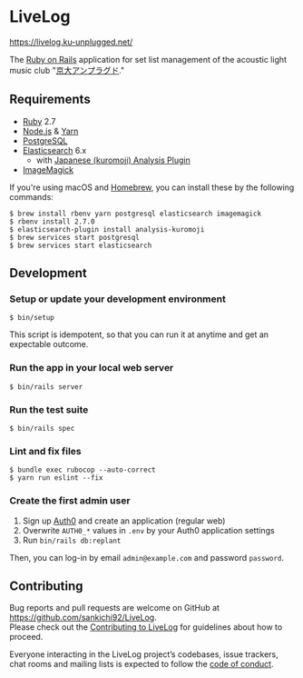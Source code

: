 # LiveLog

https://livelog.ku-unplugged.net/

The [Ruby on Rails](https://rubyonrails.org/) application for set list management of the acoustic light music club "[京大アンプラグド](http://ku-unplugged.net/)."

## Requirements

- [Ruby](https://www.ruby-lang.org/) 2.7
- [Node.js](https://nodejs.org/) & [Yarn](https://yarnpkg.com/)
- [PostgreSQL](https://www.postgresql.org/)
- [Elasticsearch](https://www.elastic.co/guide/en/elasticsearch/) 6.x
  - with [Japanese (kuromoji) Analysis Plugin](https://www.elastic.co/guide/en/elasticsearch/plugins/current/analysis-kuromoji.html)
- [ImageMagick](https://imagemagick.org/)

If you're using macOS and [Homebrew](https://brew.sh/), you can install these by the following commands:

    $ brew install rbenv yarn postgresql elasticsearch imagemagick
    $ rbenv install 2.7.0
    $ elasticsearch-plugin install analysis-kuromoji
    $ brew services start postgresql
    $ brew services start elasticsearch

## Development

### Setup or update your development environment

    $ bin/setup

This script is idempotent, so that you can run it at anytime and get an expectable outcome.

### Run the app in your local web server

    $ bin/rails server

### Run the test suite

    $ bin/rails spec

### Lint and fix files

    $ bundle exec rubocop --auto-correct
    $ yarn run eslint --fix

### Create the first admin user

1. Sign up [Auth0](https://auth0.com/) and create an application (regular web)
2. Overwrite `AUTH0_*` values in `.env` by your Auth0 application settings
3. Run `bin/rails db:replant`

Then, you can log-in by email `admin@example.com` and password `password`.

## Contributing

Bug reports and pull requests are welcome on GitHub at https://github.com/sankichi92/LiveLog.  
Please check out the [Contributing to LiveLog](https://github.com/sankichi92/LiveLog/blob/master/CONTRIBUTING.md) for guidelines about how to proceed.

Everyone interacting in the LiveLog project’s codebases, issue trackers, chat rooms and mailing lists is expected to follow the [code of conduct](https://github.com/sankichi92/LiveLog/blob/master/CODE_OF_CONDUCT.md).
